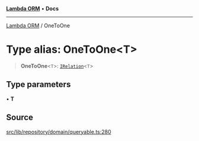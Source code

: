 [**Lambda ORM**](../README.md) • **Docs**

***

[Lambda ORM](../README.md) / OneToOne

# Type alias: OneToOne\<T\>

> **OneToOne**\<`T`\>: [`IRelation`](../interfaces/IRelation.md)\<`T`\>

## Type parameters

• **T**

## Source

[src/lib/repository/domain/queryable.ts:280](https://github.com/lambda-orm/lambdaorm-base/blob/b218b3f63a52b1177feec1e7ed5eb0f37947c503/src/lib/repository/domain/queryable.ts#L280)
